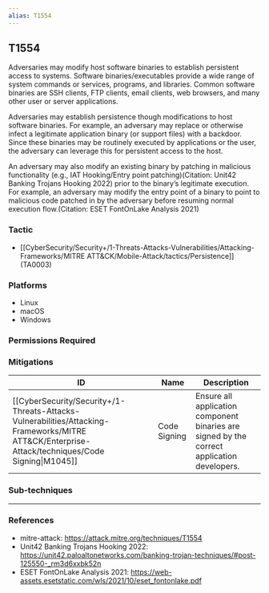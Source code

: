```yaml
---
alias: T1554
---
```


## T1554

Adversaries may modify host software binaries to establish persistent access to systems. Software binaries/executables provide a wide range of system commands or services, programs, and libraries. Common software binaries are SSH clients, FTP clients, email clients, web browsers, and many other user or server applications.

Adversaries may establish persistence though modifications to host software binaries. For example, an adversary may replace or otherwise infect a legitimate application binary (or support files) with a backdoor. Since these binaries may be routinely executed by applications or the user, the adversary can leverage this for persistent access to the host.

An adversary may also modify an existing binary by patching in malicious functionality (e.g., IAT Hooking/Entry point patching)(Citation: Unit42 Banking Trojans Hooking 2022) prior to the binary’s legitimate execution. For example, an adversary may modify the entry point of a binary to point to malicious code patched in by the adversary before resuming normal execution flow.(Citation: ESET FontOnLake Analysis 2021)


### Tactic
- [[CyberSecurity/Security+/1-Threats-Attacks-Vulnerabilities/Attacking-Frameworks/MITRE ATT&CK/Mobile-Attack/tactics/Persistence]] (TA0003)

### Platforms
- Linux
- macOS
- Windows

### Permissions Required

### Mitigations

| ID | Name | Description |
| --- | --- | --- |
| [[CyberSecurity/Security+/1-Threats-Attacks-Vulnerabilities/Attacking-Frameworks/MITRE ATT&CK/Enterprise-Attack/techniques/Code Signing\|M1045]] | Code Signing | Ensure all application component binaries are signed by the correct application developers. |

### Sub-techniques


---
### References

- mitre-attack: https://attack.mitre.org/techniques/T1554
- Unit42 Banking Trojans Hooking 2022: https://unit42.paloaltonetworks.com/banking-trojan-techniques/#post-125550-_rm3d6xxbk52n
- ESET FontOnLake Analysis 2021: https://web-assets.esetstatic.com/wls/2021/10/eset_fontonlake.pdf

